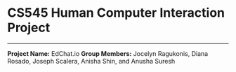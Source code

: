 # CS545 Human Computer Interaction Project
---
**Project Name:** EdChat.io
**Group Members:** Jocelyn Ragukonis, Diana Rosado, Joseph Scalera, Anisha Shin, and Anusha Suresh
